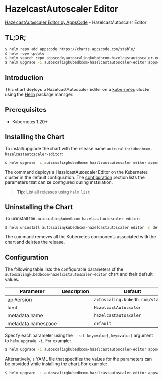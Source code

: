 # HazelcastAutoscaler Editor

[HazelcastAutoscaler Editor by AppsCode](https://appscode.com) - HazelcastAutoscaler Editor

## TL;DR;

```bash
$ helm repo add appscode https://charts.appscode.com/stable/
$ helm repo update
$ helm search repo appscode/autoscalingkubedbcom-hazelcastautoscaler-editor --version=v0.22.0
$ helm upgrade -i autoscalingkubedbcom-hazelcastautoscaler-editor appscode/autoscalingkubedbcom-hazelcastautoscaler-editor -n default --create-namespace --version=v0.22.0
```

## Introduction

This chart deploys a HazelcastAutoscaler Editor on a [Kubernetes](http://kubernetes.io) cluster using the [Helm](https://helm.sh) package manager.

## Prerequisites

- Kubernetes 1.20+

## Installing the Chart

To install/upgrade the chart with the release name `autoscalingkubedbcom-hazelcastautoscaler-editor`:

```bash
$ helm upgrade -i autoscalingkubedbcom-hazelcastautoscaler-editor appscode/autoscalingkubedbcom-hazelcastautoscaler-editor -n default --create-namespace --version=v0.22.0
```

The command deploys a HazelcastAutoscaler Editor on the Kubernetes cluster in the default configuration. The [configuration](#configuration) section lists the parameters that can be configured during installation.

> **Tip**: List all releases using `helm list`

## Uninstalling the Chart

To uninstall the `autoscalingkubedbcom-hazelcastautoscaler-editor`:

```bash
$ helm uninstall autoscalingkubedbcom-hazelcastautoscaler-editor -n default
```

The command removes all the Kubernetes components associated with the chart and deletes the release.

## Configuration

The following table lists the configurable parameters of the `autoscalingkubedbcom-hazelcastautoscaler-editor` chart and their default values.

|     Parameter      | Description |                   Default                    |
|--------------------|-------------|----------------------------------------------|
| apiVersion         |             | <code>autoscaling.kubedb.com/v1alpha1</code> |
| kind               |             | <code>HazelcastAutoscaler</code>             |
| metadata.name      |             | <code>hazelcastautoscaler</code>             |
| metadata.namespace |             | <code>default</code>                         |


Specify each parameter using the `--set key=value[,key=value]` argument to `helm upgrade -i`. For example:

```bash
$ helm upgrade -i autoscalingkubedbcom-hazelcastautoscaler-editor appscode/autoscalingkubedbcom-hazelcastautoscaler-editor -n default --create-namespace --version=v0.22.0 --set apiVersion=autoscaling.kubedb.com/v1alpha1
```

Alternatively, a YAML file that specifies the values for the parameters can be provided while
installing the chart. For example:

```bash
$ helm upgrade -i autoscalingkubedbcom-hazelcastautoscaler-editor appscode/autoscalingkubedbcom-hazelcastautoscaler-editor -n default --create-namespace --version=v0.22.0 --values values.yaml
```
